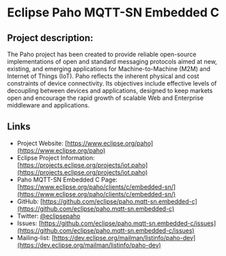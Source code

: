 # Eclipse Paho MQTT-SN Embedded C


## Project description:

The Paho project has been created to provide reliable open-source implementations of open and standard messaging protocols aimed at new, existing, and emerging applications for Machine-to-Machine (M2M) and Internet of Things (IoT).
Paho reflects the inherent physical and cost constraints of device connectivity. Its objectives include effective levels of decoupling between devices and applications, designed to keep markets open and encourage the rapid growth of scalable Web and Enterprise middleware and applications.


## Links

- Project Website: [https://www.eclipse.org/paho](https://www.eclipse.org/paho)
- Eclipse Project Information: [https://projects.eclipse.org/projects/iot.paho](https://projects.eclipse.org/projects/iot.paho)
- Paho MQTT-SN Embedded C Page: [https://www.eclipse.org/paho/clients/c/embedded-sn/](https://www.eclipse.org/paho/clients/c/embedded-sn/)
- GitHub: [https://github.com/eclipse/paho.mqtt-sn.embedded-c](https://github.com/eclipse/paho.mqtt-sn.embedded-c)
- Twitter: [@eclipsepaho](https://twitter.com/eclipsepaho)
- Issues: [https://github.com/eclipse/paho.mqtt-sn.embedded-c/issues](https://github.com/eclipse/paho.mqtt-sn.embedded-c/issues)
- Mailing-list: [https://dev.eclipse.org/mailman/listinfo/paho-dev](https://dev.eclipse.org/mailman/listinfo/paho-dev)
